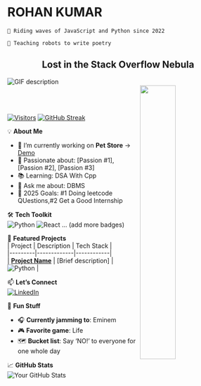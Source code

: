 # ROHAN KUMAR
`🚀 Riding waves of JavaScript and Python since 2022`

`🤖 Teaching robots to write poetry` 
       
<h2 align="center">Lost in the Stack Overflow Nebula</h2> 
<picture>
  <source media="(prefers-color-scheme: dark)" srcset="./Skills_Animation_Dark.gif">
  <source media="(prefers-color-scheme: light)" srcset="./Skills_Animation_White.gif">
  <img align="left" alt="GIF description" src="./Skills_Animation_White.gif">
</picture>
<br />

<div>
  <img align="right" width="40%" src="https://owlbertsio-resized.s3.amazonaws.com/Popper.psd.full.png">
</div>
 </ul>
  
<br />
<br />
<br />


[![Visitors](https://api.visitorbadge.io/api/visitors?path=https://github.com/yourusername&label=Profile%20Views&countColor=%232ccce4)](https://visitorbadge.io)
[![GitHub Streak](https://streak-stats.demolab.com?user=rohankumar0706&theme=dark&hide_border=true)](https://git.io/streak-stats)

💡 **About Me**  
- 🔭 I’m currently working on **Pet Store** → [Demo]()
- 🌟 Passionate about: [Passion #1], [Passion #2], [Passion #3]
- 📚 Learning: DSA With Cpp
- 💬 Ask me about: DBMS
- 🎯 2025 Goals: #1 Doing leetcode QUestions,#2 Get a Good Internship

🛠️ **Tech Toolkit**  
![Python](https://img.shields.io/badge/-Python-3776AB?logo=python&logoColor=white)
![React](https://img.shields.io/badge/-React-61DAFB?logo=react&logoColor=black)
... (add more badges)

🚀 **Featured Projects**  
| Project | Description | Tech Stack |  
|---------|-------------|------------|  
| **[Project Name](link)** | [Brief description] | ![Python](https://img.shields.io/badge/-Python-3776AB) |  

📫 **Let’s Connect**  
[![LinkedIn](https://img.shields.io/badge/LinkedIn-0A66C2?logo=linkedin)](www.linkedin.com/in/rohankumar0706)

🎨 **Fun Stuff**  
- 🎧 **Currently jamming to**: Eminem
- 🎮 **Favorite game**: Life  
- 🗺️ **Bucket list**: Say ‘NO!’ to everyone for one whole day 

📈 **GitHub Stats**  
![Your GitHub Stats](https://github-readme-stats.vercel.app/api?username=yourusername&show_icons=true&theme=dark&hide_border=true)
